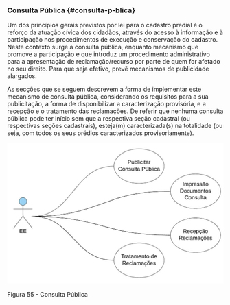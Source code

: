### Consulta Pública {#consulta-p-blica}

Um dos princípios gerais previstos por lei para o cadastro predial é o reforço da atuação cívica dos cidadãos, através do acesso à informação e à participação nos procedimentos de execução e conservação do cadastro. Neste contexto surge a consulta pública, enquanto mecanismo que promove a participação e que introduz um procedimento administrativo para a apresentação de reclamação/recurso por parte de quem for afetado no seu direito. Para que seja efetivo, prevê mecanismos de publicidade alargados.

As secções que se seguem descrevem a forma de implementar este mecanismo de consulta pública, considerando os requisitos para a sua publicitação, a forma de disponibilizar a caracterização provisória, e a recepção e o tratamento das reclamações. De referir que nenhuma consulta pública pode ter início sem que a respectiva seção cadastral \(ou respectivas seções cadastrais\), esteja\(m\) caracterizada\(s\) na totalidade \(ou seja, com todos os seus prédios caracterizados provisoriamente\).

![](/assets/55.jpg)

Figura 55 - Consulta Pública

